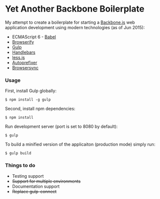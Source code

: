 # Yet Another Backbone Boilerplate

My attempt to create a boilerplate for starting a [Backbone.js](http://backbonejs.org/) web application development using modern technologies (as of Jun 2015):

 * ECMAScript 6 - [Babel](https://babeljs.io/)
 * [Browserify](http://browserify.org)
 * [Gulp](http://gulpjs.com)
 * [Handlebars](http://handlebarsjs.com)
 * [less.js](http://lesscss.org)
 * [Autoprefixer](https://github.com/postcss/autoprefixer)
 * [Browsersync](http://www.browsersync.io)

### Usage
First, install Gulp globally:

```shell
$ npm install -g gulp
```

Second, install npm dependencies:

```shell
$ npm install
```

Run development server (port is set to 8080 by default):

```shell
$ gulp
```

To build a minified version of the applicaiton (production mode) simply run:

```shell
$ gulp build
```

### Things to do

 * Testing support
 * ~~Support for multiple environments~~
 * Documentation support
 * ~~Replace gulp-connect~~
